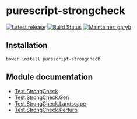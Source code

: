 # purescript-strongcheck

[![Latest release](http://img.shields.io/bower/v/purescript-strongcheck.svg)](https://github.com/purescript-contrib/purescript-strongcheck/releases)
[![Build Status](https://travis-ci.org/purescript-contrib/purescript-strongcheck.svg?branch=master)](https://travis-ci.org/purescript-contrib/purescript-strongcheck)
[![Maintainer: garyb](https://img.shields.io/badge/maintainer-slamdata-lightgrey.svg)](http://github.com/slamdata)

## Installation

```shell
bower install purescript-strongcheck
```

## Module documentation

- [Test.StrongCheck](docs/Test/StrongCheck.md)
- [Test.StrongCheck.Gen](docs/Test/StrongCheck/Gen.md)
- [Test.StrongCheck.Landscape](docs/Test/StrongCheck/Landscape.md)
- [Test.StrongCheck.Perturb](docs/Test/StrongCheck/Perturb.md)
